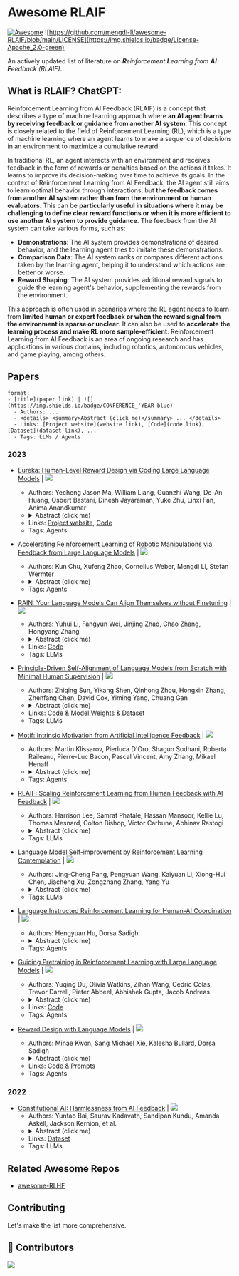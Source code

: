 # Awesome RLAIF
[![Awesome](https://awesome.re/badge.svg)](https://awesome.re)
![https://github.com/mengdi-li/awesome-RLAIF/blob/main/LICENSE](https://img.shields.io/badge/License-Apache_2.0-green)

An actively updated list of literature on _**R**einforcement **L**earning from **AI** **F**eedback (RLAIF)_. 


## What is RLAIF? ChatGPT: 
Reinforcement Learning from AI Feedback (RLAIF) is a concept that describes a type of machine learning approach where **an AI agent learns by receiving feedback or guidance from another AI system**. This concept is closely related to the field of Reinforcement Learning (RL), which is a type of machine learning where an agent learns to make a sequence of decisions in an environment to maximize a cumulative reward.

In traditional RL, an agent interacts with an environment and receives feedback in the form of rewards or penalties based on the actions it takes. It learns to improve its decision-making over time to achieve its goals. In the context of Reinforcement Learning from AI Feedback, the AI agent still aims to learn optimal behavior through interactions, but **the feedback comes from another AI system rather than from the environment or human evaluators**. This can be **particularly useful in situations where it may be challenging to define clear reward functions or when it is more efficient to use another AI system to provide guidance**. The feedback from the AI system can take various forms, such as:
- **Demonstrations**: The AI system provides demonstrations of desired behavior, and the learning agent tries to imitate these demonstrations.
- **Comparison Data**: The AI system ranks or compares different actions taken by the learning agent, helping it to understand which actions are better or worse.
- **Reward Shaping**: The AI system provides additional reward signals to guide the learning agent's behavior, supplementing the rewards from the environment.

This approach is often used in scenarios where the RL agent needs to learn from **limited human or expert feedback or when the reward signal from the environment is sparse or unclear**. It can also be used to **accelerate the learning process and make RL more sample-efficient**. Reinforcement Learning from AI Feedback is an area of ongoing research and has applications in various domains, including robotics, autonomous vehicles, and game playing, among others.

## Papers

```
format:
- [title](paper link) | ![](https://img.shields.io/badge/CONFERENCE_'YEAR-blue)
  - Authors: ...
  - <details> <summary>Abstract (click me)</summary> ... </details>
  - Links: [Project website](website link), [Code](code link), [Dataset](dataset link), ...
  - Tags: LLMs / Agents
```

### 2023

- [Eureka: Human-Level Reward Design via Coding Large Language Models](https://arxiv.org/abs/2310.12931) | ![](https://img.shields.io/badge/Arxiv-blue)
  - Authors: Yecheng Jason Ma, William Liang, Guanzhi Wang, De-An Huang, Osbert Bastani, Dinesh Jayaraman, Yuke Zhu, Linxi Fan, Anima Anandkumar
  - <details> <summary>Abstract (click me)</summary> Large Language Models (LLMs) have excelled as high-level semantic planners for sequential decision-making tasks. However, harnessing them to learn complex low-level manipulation tasks, such as dexterous pen spinning, remains an open problem. We bridge this fundamental gap and present Eureka, a human-level reward design algorithm powered by LLMs. Eureka exploits the remarkable zero-shot generation, code-writing, and in-context improvement capabilities of state-of-the-art LLMs, such as GPT-4, to perform evolutionary optimization over reward code. The resulting rewards can then be used to acquire complex skills via reinforcement learning. Without any task-specific prompting or pre-defined reward templates, Eureka generates reward functions that outperform expert human-engineered rewards. In a diverse suite of 29 open-source RL environments that include 10 distinct robot morphologies, Eureka outperforms human experts on 83% of the tasks, leading to an average normalized improvement of 52%. The generality of Eureka also enables a new gradient-free in-context learning approach to reinforcement learning from human feedback (RLHF), readily incorporating human inputs to improve the quality and the safety of the generated rewards without model updating. Finally, using Eureka rewards in a curriculum learning setting, we demonstrate for the first time, a simulated Shadow Hand capable of performing pen spinning tricks, adeptly manipulating a pen in circles at rapid speed. </details>
  - Links: [Project website](https://eureka-research.github.io/), [Code](https://github.com/eureka-research/Eureka)
  - Tags: Agents

- [Accelerating Reinforcement Learning of Robotic Manipulations via Feedback from Large Language Models](https://arxiv.org/abs/2311.02379) | ![](https://img.shields.io/badge/CoRL_'23_Workshop-blue)
  - Authors: Kun Chu, Xufeng Zhao, Cornelius Weber, Mengdi Li, Stefan Wermter
  - <details> <summary>Abstract (click me)</summary> Reinforcement Learning (RL) plays an important role in the robotic manipulation domain since it allows self-learning from trial-and-error interactions with the environment. Still, sample efficiency and reward specification seriously limit its potential. One possible solution involves learning from expert guidance. However, obtaining a human expert is impractical due to the high cost of supervising an RL agent, and developing an automatic supervisor is a challenging endeavor. Large Language Models (LLMs) demonstrate remarkable abilities to provide human-like feedback on user inputs in natural language. Nevertheless, they are not designed to directly control low-level robotic motions, as their pretraining is based on vast internet data rather than specific robotics data. In this paper, we introduce the Lafite-RL (Language agent feedback interactive Reinforcement Learning) framework, which enables RL agents to learn robotic tasks efficiently by taking advantage of LLMs' timely feedback. Our experiments conducted on RLBench tasks illustrate that, with simple prompt design in natural language, the Lafite-RL agent exhibits improved learning capabilities when guided by an LLM. It outperforms the baseline in terms of both learning efficiency and success rate, underscoring the efficacy of the rewards provided by an LLM. </details>
  - Tags: Agents

- [RAIN: Your Language Models Can Align Themselves without Finetuning](https://arxiv.org/abs/2309.07124) | ![](https://img.shields.io/badge/Arxiv-blue)
  - Authors: Yuhui Li, Fangyun Wei, Jinjing Zhao, Chao Zhang, Hongyang Zhang
  - <details> <summary>Abstract (click me)</summary> Large language models (LLMs) often demonstrate inconsistencies with human preferences. Previous research typically gathered human preference data and then aligned the pre-trained models using reinforcement learning or instruction tuning, a.k.a. the finetuning step. In contrast, aligning frozen LLMs without requiring alignment data is more appealing. This work explores the potential of the latter setting. We discover that by integrating self-evaluation and rewind mechanisms, unaligned LLMs can directly produce responses consistent with human preferences via self-boosting. We introduce a novel inference method, Rewindable Auto-regressive INference (RAIN), that allows pre-trained LLMs to evaluate their own generation and use the evaluation results to guide rewind and generation for AI safety. Notably, RAIN operates without the need of extra data for model alignment and abstains from any training, gradient computation, or parameter updates. Experimental results evaluated by GPT-4 and humans demonstrate the effectiveness of RAIN: on the HH dataset, RAIN improves the harmlessness rate of LLaMA 30B from 82% of vanilla inference to 97%, while maintaining the helpfulness rate. On the TruthfulQA dataset, RAIN improves the truthfulness of the already-well-aligned LLaMA-2-chat 13B model by 5%. </details>
  - Links: [Code](https://github.com/SafeAILab/RAIN)
  - Tags: LLMs

- [Principle-Driven Self-Alignment of Language Models from Scratch with Minimal Human Supervision](https://arxiv.org/abs/2305.03047) | ![](https://img.shields.io/badge/NeurIPS_'23-blue)
  - Authors: Zhiqing Sun, Yikang Shen, Qinhong Zhou, Hongxin Zhang, Zhenfang Chen, David Cox, Yiming Yang, Chuang Gan
  - <details> <summary>Abstract (click me)</summary> Recent AI-assistant agents, such as ChatGPT, predominantly rely on supervised fine-tuning (SFT) with human annotations and reinforcement learning from human feedback (RLHF) to align the output of large language models (LLMs) with human intentions, ensuring they are helpful, ethical, and reliable. However, this dependence can significantly constrain the true potential of AI-assistant agents due to the high cost of obtaining human supervision and the related issues on quality, reliability, diversity, self-consistency, and undesirable biases. To address these challenges, we propose a novel approach called SELF-ALIGN, which combines principle-driven reasoning and the generative power of LLMs for the self-alignment of AI agents with minimal human supervision. Our approach encompasses four stages: first, we use an LLM to generate synthetic prompts, and a topic-guided method to augment the prompt diversity; second, we use a small set of human-written principles for AI models to follow, and guide the LLM through in-context learning from demonstrations (of principles application) to produce helpful, ethical, and reliable responses to user's queries; third, we fine-tune the original LLM with the high-quality self-aligned responses so that the resulting model can generate desirable responses for each query directly without the principle set and the demonstrations anymore; and finally, we offer a refinement step to address the issues of overly-brief or indirect responses. Applying SELF-ALIGN to the LLaMA-65b base language model, we develop an AI assistant named Dromedary. With fewer than 300 lines of human annotations (including < 200 seed prompts, 16 generic principles, and 5 exemplars for in-context learning). Dromedary significantly surpasses the performance of several state-of-the-art AI systems, including Text-Davinci-003 and Alpaca, on benchmark datasets with various settings. </details>
  - Links: [Code & Model Weights & Dataset](https://github.com/IBM/Dromedary)
  - Tags: LLMs

- [Motif: Intrinsic Motivation from Artificial Intelligence Feedback](https://arxiv.org/abs/2310.00166) | ![](https://img.shields.io/badge/Arxiv-blue)
  - Authors: Martin Klissarov, Pierluca D'Oro, Shagun Sodhani, Roberta Raileanu, Pierre-Luc Bacon, Pascal Vincent, Amy Zhang, Mikael Henaff
  - <details> <summary>Abstract (click me)</summary> Exploring rich environments and evaluating one's actions without prior knowledge is immensely challenging. In this paper, we propose Motif, a general method to interface such prior knowledge from a Large Language Model (LLM) with an agent. Motif is based on the idea of grounding LLMs for decision-making without requiring them to interact with the environment: it elicits preferences from an LLM over pairs of captions to construct an intrinsic reward, which is then used to train agents with reinforcement learning. We evaluate Motif's performance and behavior on the challenging, open-ended and procedurally-generated NetHack game. Surprisingly, by only learning to maximize its intrinsic reward, Motif achieves a higher game score than an algorithm directly trained to maximize the score itself. When combining Motif's intrinsic reward with the environment reward, our method significantly outperforms existing approaches and makes progress on tasks where no advancements have ever been made without demonstrations. Finally, we show that Motif mostly generates intuitive human-aligned behaviors which can be steered easily through prompt modifications, while scaling well with the LLM size and the amount of information given in the prompt. </details>
  - Tags: Agents

- [RLAIF: Scaling Reinforcement Learning from Human Feedback with AI Feedback](https://arxiv.org/abs/2309.00267) | ![](https://img.shields.io/badge/Arxiv-blue)
  - Authors: Harrison Lee, Samrat Phatale, Hassan Mansoor, Kellie Lu, Thomas Mesnard, Colton Bishop, Victor Carbune, Abhinav Rastogi
  - <details> <summary>Abstract (click me)</summary> Reinforcement learning from human feedback (RLHF) is effective at aligning large language models (LLMs) to human preferences, but gathering high quality human preference labels is a key bottleneck. We conduct a head-to-head comparison of RLHF vs. RL from AI Feedback (RLAIF) - a technique where preferences are labeled by an off-the-shelf LLM in lieu of humans, and we find that they result in similar improvements. On the task of summarization, human evaluators prefer generations from both RLAIF and RLHF over a baseline supervised fine-tuned model in ~70% of cases. Furthermore, when asked to rate RLAIF vs. RLHF summaries, humans prefer both at equal rates. These results suggest that RLAIF can yield human-level performance, offering a potential solution to the scalability limitations of RLHF. </details>
  - Tags: LLMs

- [Language Model Self-improvement by Reinforcement Learning Contemplation](https://arxiv.org/abs/2305.14483) | ![](https://img.shields.io/badge/Arxiv-blue)
  - Authors: Jing-Cheng Pang, Pengyuan Wang, Kaiyuan Li, Xiong-Hui Chen, Jiacheng Xu, Zongzhang Zhang, Yang Yu
  - <details> <summary>Abstract (click me)</summary>Large Language Models (LLMs) have exhibited remarkable performance across various natural language processing (NLP) tasks. However, fine-tuning these models often necessitates substantial supervision, which can be expensive and time-consuming to obtain. This paper introduces a novel unsupervised method called LanguageModel Self-Improvement by Reinforcement Learning Contemplation (SIRLC) that improves LLMs without reliance on external labels. Our approach is grounded in the observation that it is simpler for language models to assess text quality than to generate text. Building on this insight, SIRLC assigns LLMs dual roles as both student and teacher. As a student, the LLM generates answers to unlabeled questions, while as a teacher, it evaluates the generated text and assigns scores accordingly. The model parameters are updated using reinforcement learning to maximize the evaluation score. We demonstrate that SIRLC can be applied to various NLP tasks, such as reasoning problems, text generation, and machine translation. Our experiments show that SIRLC effectively improves LLM performance without external supervision, resulting in a 5.6% increase in answering accuracy for reasoning tasks and a rise in BERTScore from 0.82 to 0.86 for translation tasks. Furthermore, SIRLC can be applied to models of different sizes, showcasing its broad applicability.</details>
  - Tags: LLMs

- [Language Instructed Reinforcement Learning for Human-AI Coordination](https://proceedings.mlr.press/v202/hu23e.html) | ![](https://img.shields.io/badge/ICML_'23-blue)
  - Authors: Hengyuan Hu, Dorsa Sadigh
  - <details> <summary>Abstract (click me)</summary> One of the fundamental quests of AI is to produce agents that coordinate well with humans. This problem is challenging, especially in domains that lack high quality human behavioral data, because multi-agent reinforcement learning (RL) often converges to different equilibria from the ones that humans prefer. We propose a novel framework, instructRL, that enables humans to specify what kind of strategies they expect from their AI partners through natural language instructions. We use pretrained large language models to generate a prior policy conditioned on the human instruction and use the prior to regularize the RL objective. This leads to the RL agent converging to equilibria that are aligned with human preferences. We show that instructRL converges to human-like policies that satisfy the given instructions in a proof-of-concept environment as well as the challenging Hanabi benchmark. Finally, we show that knowing the language instruction significantly boosts human-AI coordination performance in human evaluations in Hanabi. </details>
  - Tags: Agents

- [Guiding Pretraining in Reinforcement Learning with Large Language Models](https://proceedings.mlr.press/v202/du23f.html) | ![](https://img.shields.io/badge/ICML_'23-blue)
  - Authors: Yuqing Du, Olivia Watkins, Zihan Wang, Cédric Colas, Trevor Darrell, Pieter Abbeel, Abhishek Gupta, Jacob Andreas
  - <details> <summary>Abstract (click me)</summary> Reinforcement learning algorithms typically struggle in the absence of a dense, well-shaped reward function. Intrinsically motivated exploration methods address this limitation by rewarding agents for visiting novel states or transitions, but these methods offer limited benefits in large environments where most discovered novelty is irrelevant for downstream tasks. We describe a method that uses background knowledge from text corpora to shape exploration. This method, called ELLM (Exploring with LLMs) rewards an agent for achieving goals suggested by a language model prompted with a description of the agent’s current state. By leveraging large-scale language model pretraining, ELLM guides agents toward human-meaningful and plausibly useful behaviors without requiring a human in the loop. We evaluate ELLM in the Crafter game environment and the Housekeep robotic simulator, showing that ELLM-trained agents have better coverage of common-sense behaviors during pretraining and usually match or improve performance on a range of downstream tasks. </details>
  - Links: [Code](https://github.com/yuqingd/ellm)
  - Tags: Agents

- [Reward Design with Language Models](https://arxiv.org/abs/2303.00001) | ![](https://img.shields.io/badge/ICLR_'23-blue)
  - Authors: Minae Kwon, Sang Michael Xie, Kalesha Bullard, Dorsa Sadigh
  - <details> <summary>Abstract (click me)</summary> Reward design in reinforcement learning (RL) is challenging since specifying human notions of desired behavior may be difficult via reward functions or require many expert demonstrations. Can we instead cheaply design rewards using a natural language interface? This paper explores how to simplify reward design by prompting a large language model (LLM) such as GPT-3 as a proxy reward function, where the user provides a textual prompt containing a few examples (few-shot) or a description (zero-shot) of the desired behavior. Our approach leverages this proxy reward function in an RL framework. Specifically, users specify a prompt once at the beginning of training. During training, the LLM evaluates an RL agent's behavior against the desired behavior described by the prompt and outputs a corresponding reward signal. The RL agent then uses this reward to update its behavior. We evaluate whether our approach can train agents aligned with user objectives in the Ultimatum Game, matrix games, and the DealOrNoDeal negotiation task. In all three tasks, we show that RL agents trained with our framework are well-aligned with the user's objectives and outperform RL agents trained with reward functions learned via supervised learning. </details>
  - Links: [Code & Prompts](https://github.com/minaek/reward_design_with_llms)
  - Tags: Agents
 

### 2022
- [Constitutional AI: Harmlessness from AI Feedback](https://arxiv.org/abs/2212.08073) | ![](https://img.shields.io/badge/Arxiv-blue)
  - Authors: Yuntao Bai, Saurav Kadavath, Sandipan Kundu, Amanda Askell, Jackson Kernion, et al.
  - <details> <summary>Abstract (click me)</summary> As AI systems become more capable, we would like to enlist their help to supervise other AIs. We experiment with methods for training a harmless AI assistant through self-improvement, without any human labels identifying harmful outputs. The only human oversight is provided through a list of rules or principles, and so we refer to the method as 'Constitutional AI'. The process involves both a supervised learning and a reinforcement learning phase. In the supervised phase we sample from an initial model, then generate self-critiques and revisions, and then finetune the original model on revised responses. In the RL phase, we sample from the finetuned model, use a model to evaluate which of the two samples is better, and then train a preference model from this dataset of AI preferences. We then train with RL using the preference model as the reward signal, i.e. we use 'RL from AI Feedback' (RLAIF). As a result we are able to train a harmless but non-evasive AI assistant that engages with harmful queries by explaining its objections to them. Both the SL and RL methods can leverage chain-of-thought style reasoning to improve the human-judged performance and transparency of AI decision making. These methods make it possible to control AI behavior more precisely and with far fewer human labels.  </details>
  - Links: [Dataset](https://github.com/anthropics/ConstitutionalHarmlessnessPaper)
  - Tags: LLMs

## Related Awesome Repos
- [awesome-RLHF](https://github.com/opendilab/awesome-RLHF/tree/main)

## Contributing
Let's make the list more comprehensive. 

## 👥 Contributors
<a href="https://github.com/mengdi-li/awesome-RLAIF/graphs/contributors">
  <img src="https://contrib.rocks/image?repo=mengdi-li/awesome-RLAIF"/>
</a>
